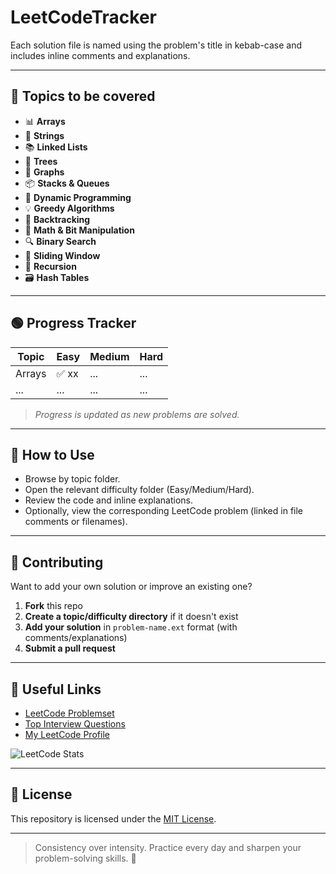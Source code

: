 # LeetCodeTracker


Each solution file is named using the problem's title in kebab-case and includes inline comments and explanations.

---

## 📌 Topics to be covered

- 📊 **Arrays**
- 🔁 **Strings**
- 📚 **Linked Lists**
- 🌲 **Trees**
- 🌉 **Graphs**
- 📦 **Stacks & Queues**
- 🧠 **Dynamic Programming**
- 💡 **Greedy Algorithms**
- 🧩 **Backtracking**
- 🧮 **Math & Bit Manipulation**
- 🔍 **Binary Search**
- 🎯 **Sliding Window**
- 🧵 **Recursion**
- 🗃️ **Hash Tables**

---

## 🟢 Progress Tracker

| Topic              | Easy | Medium | Hard |
|--------------------|------|--------|------|
| Arrays             | ✅ xx |... | ... |
| ...                | ...  | ... | ... |

> *Progress is updated as new problems are solved.*

---

## 🚀 How to Use

- Browse by topic folder.
- Open the relevant difficulty folder (Easy/Medium/Hard).
- Review the code and inline explanations.
- Optionally, view the corresponding LeetCode problem (linked in file comments or filenames).

---

## 🤝 Contributing

Want to add your own solution or improve an existing one?

1. **Fork** this repo
2. **Create a topic/difficulty directory** if it doesn't exist
3. **Add your solution** in `problem-name.ext` format (with comments/explanations)
4. **Submit a pull request**

---

## 🧷 Useful Links

- [LeetCode Problemset](https://leetcode.com/problemset/all/)
- [Top Interview Questions](https://leetcode.com/problemset/top-interview-questions/)
- [My LeetCode Profile](https://leetcode.com/CoderMario/)

![LeetCode Stats](https://leetcard.jacoblin.cool/CoderMario?theme=unicorn&font=Nanum%20Gothic%20Coding&ext=activity)

---

## 📜 License

This repository is licensed under the [MIT License](LICENSE).

---

> Consistency over intensity. Practice every day and sharpen your problem-solving skills. 🚀
